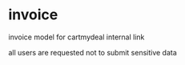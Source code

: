 invoice
=======

invoice model for cartmydeal internal link

all users are requested not to submit sensitive data 
